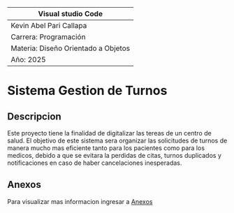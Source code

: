 | **Visual studio Code**              |
|-------------------------------------|
| Kevin Abel Pari Callapa             |
| Carrera: Programación               |
| Materia: Diseño Orientado a Objetos |
| Año: 2025                           |
 
# Sistema Gestion de Turnos

## Descripcion

Este proyecto tiene la finalidad de digitalizar las tereas de un centro de salud. 
El objetivo de este sistema sera organizar las solicitudes de turnos de manera mucho mas eficiente tanto para los pacientes como para los medicos, debido a que se evitara la perdidas de citas, turnos duplicados y notificaciones en caso de haber cancelaciones inesperadas.

## Anexos

Para visualizar mas informacion ingresar a [Anexos](anexos.md)

